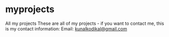 # myprojects
All my projects
These are all of my projects - if you want to contact me, this is my contact information:
Email: kunalkodikal@gmail.com

